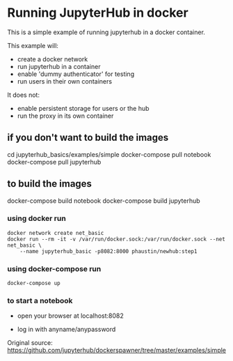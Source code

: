 # Running JupyterHub  in docker

This is a simple example of running jupyterhub in a docker container.

This example will:

- create a docker network
- run jupyterhub in a container
- enable 'dummy authenticator' for testing
- run users in their own containers

It does not:

- enable persistent storage for users or the hub
- run the proxy in its own container

## if you don't want to build the images

cd jupyterhub_basics/examples/simple
docker-compose pull notebook
docker-compose pull jupyterhub

## to build the images

docker-compose build notebook
docker-compose build jupyterhub

### using docker run


    docker network create net_basic
    docker run --rm -it -v /var/run/docker.sock:/var/run/docker.sock --net net_basic \
        --name jupyterhub_basic -p8082:8000 phaustin/newhub:step1


### using  docker-compose run

    docker-compose up

### to start a notebook

* open your browser at localhost:8082

* log in with anyname/anypassword

Original source:  https://github.com/jupyterhub/dockerspawner/tree/master/examples/simple


